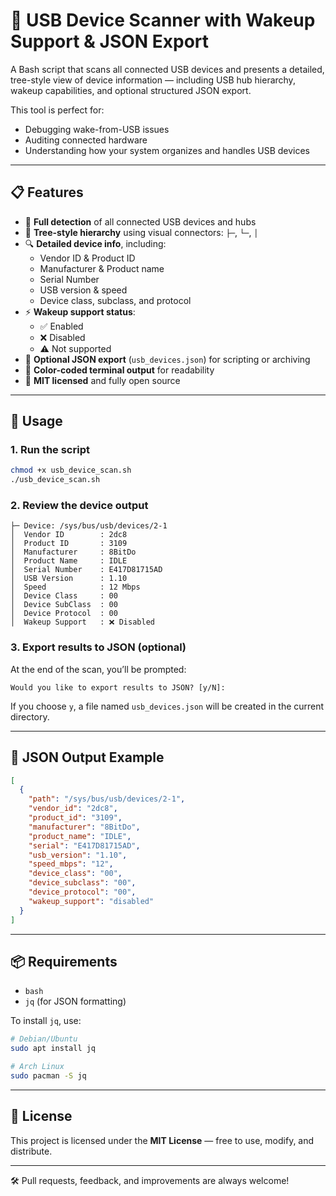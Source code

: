 # 🔌 USB Device Scanner with Wakeup Support & JSON Export

A Bash script that scans all connected USB devices and presents a detailed, tree-style view of device information — including USB hub hierarchy, wakeup capabilities, and optional structured JSON export.

This tool is perfect for:
- Debugging wake-from-USB issues
- Auditing connected hardware
- Understanding how your system organizes and handles USB devices

---

## 📋 Features

- 🧩 **Full detection** of all connected USB devices and hubs  
- 🌲 **Tree-style hierarchy** using visual connectors: `├─`, `└─`, `│`  
- 🔍 **Detailed device info**, including:
  - Vendor ID & Product ID
  - Manufacturer & Product name
  - Serial Number
  - USB version & speed
  - Device class, subclass, and protocol  
- ⚡ **Wakeup support status**:
  - ✅ Enabled
  - ❌ Disabled
  - ⚠️ Not supported  
- 🧾 **Optional JSON export** (`usb_devices.json`) for scripting or archiving  
- 🎨 **Color-coded terminal output** for readability  
- 📂 **MIT licensed** and fully open source

---

## 🚀 Usage

### 1. Run the script
```bash
chmod +x usb_device_scan.sh
./usb_device_scan.sh
```

### 2. Review the device output
```
├─ Device: /sys/bus/usb/devices/2-1
│  Vendor ID        : 2dc8
│  Product ID       : 3109
│  Manufacturer     : 8BitDo
│  Product Name     : IDLE
│  Serial Number    : E417D81715AD
│  USB Version      : 1.10
│  Speed            : 12 Mbps
│  Device Class     : 00
│  Device SubClass  : 00
│  Device Protocol  : 00
│  Wakeup Support   : ❌ Disabled
```

### 3. Export results to JSON (optional)
At the end of the scan, you’ll be prompted:
```
Would you like to export results to JSON? [y/N]:
```

If you choose `y`, a file named `usb_devices.json` will be created in the current directory.

---

## 🧪 JSON Output Example

```json
[
  {
    "path": "/sys/bus/usb/devices/2-1",
    "vendor_id": "2dc8",
    "product_id": "3109",
    "manufacturer": "8BitDo",
    "product_name": "IDLE",
    "serial": "E417D81715AD",
    "usb_version": "1.10",
    "speed_mbps": "12",
    "device_class": "00",
    "device_subclass": "00",
    "device_protocol": "00",
    "wakeup_support": "disabled"
  }
]
```

---

## 📦 Requirements

- `bash`
- `jq` (for JSON formatting)

To install `jq`, use:
```bash
# Debian/Ubuntu
sudo apt install jq

# Arch Linux
sudo pacman -S jq
```

---

## 📄 License

This project is licensed under the **MIT License** — free to use, modify, and distribute.

---

🛠️ Pull requests, feedback, and improvements are always welcome!
